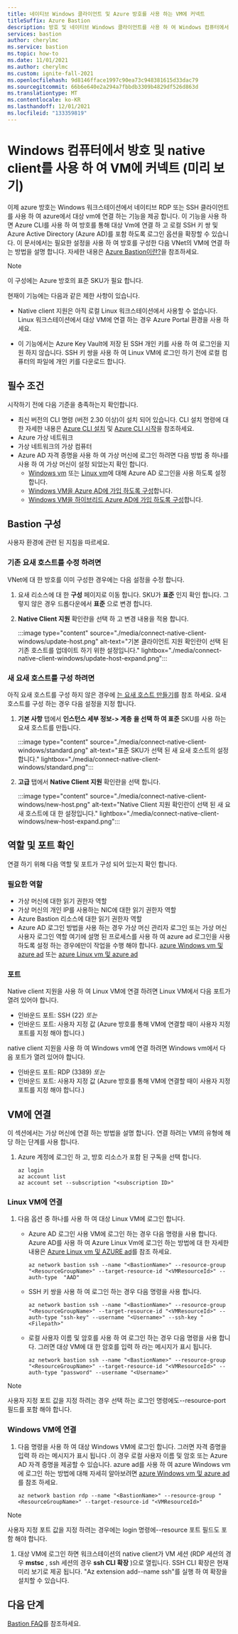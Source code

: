 ```yaml
---
title: 네이티브 Windows 클라이언트 및 Azure 방호를 사용 하는 VM에 커넥트
titleSuffix: Azure Bastion
description: 방호 및 네이티브 Windows 클라이언트를 사용 하 여 Windows 컴퓨터에서 VM에 연결 하는 방법을 알아봅니다.
services: bastion
author: cherylmc
ms.service: bastion
ms.topic: how-to
ms.date: 11/01/2021
ms.author: cherylmc
ms.custom: ignite-fall-2021
ms.openlocfilehash: 9d8146fface1997c90ea73c948381615d33dac79
ms.sourcegitcommit: 66b6e640e2a294a7fbbdb3309b4829df526d863d
ms.translationtype: MT
ms.contentlocale: ko-KR
ms.lasthandoff: 12/01/2021
ms.locfileid: "133359819"
---
```

# <a name="connect-to-a-vm-using-bastion-and-the-native-client-on-your-windows-computer-preview"></a>Windows 컴퓨터에서 방호 및 native client를 사용 하 여 VM에 커넥트 (미리 보기)

이제 azure 방호는 Windows 워크스테이션에서 네이티브 RDP 또는 SSH 클라이언트를 사용 하 여 azure에서 대상 vm에 연결 하는 기능을 제공 합니다. 이 기능을 사용 하면 Azure CLI를 사용 하 여 방호를 통해 대상 Vm에 연결 하 고 로컬 SSH 키 쌍 및 Azure Active Directory (Azure AD)를 포함 하도록 로그인 옵션을 확장할 수 있습니다. 이 문서에서는 필요한 설정을 사용 하 여 방호를 구성한 다음 VNet의 VM에 연결 하는 방법을 설명 합니다. 자세한 내용은 [Azure Bastion이란?](bastion-overview.md)을 참조하세요.

> [!NOTE]
> 이 구성에는 Azure 방호의 표준 SKU가 필요 합니다.
>

현재이 기능에는 다음과 같은 제한 사항이 있습니다.

* Native client 지원은 아직 로컬 Linux 워크스테이션에서 사용할 수 없습니다. Linux 워크스테이션에서 대상 VM에 연결 하는 경우 Azure Portal 환경을 사용 하세요.

* 이 기능에서는 Azure Key Vault에 저장 된 SSH 개인 키를 사용 하 여 로그인을 지원 하지 않습니다. SSH 키 쌍을 사용 하 여 Linux VM에 로그인 하기 전에 로컬 컴퓨터의 파일에 개인 키를 다운로드 합니다.

## <a name="prerequisites"></a><a name="prereq"></a>필수 조건

시작하기 전에 다음 기준을 충족하는지 확인합니다.

* 최신 버전의 CLI 명령 (버전 2.30 이상)이 설치 되어 있습니다. CLI 설치 명령에 대한 자세한 내용은 [Azure CLI 설치](/cli/azure/install-azure-cli) 및 [Azure CLI 시작](/cli/azure/get-started-with-azure-cli)을 참조하세요.
* Azure 가상 네트워크
* 가상 네트워크의 가상 컴퓨터
* Azure AD 자격 증명을 사용 하 여 가상 머신에 로그인 하려면 다음 방법 중 하나를 사용 하 여 가상 머신이 설정 되었는지 확인 합니다.
    * [Windows vm](../active-directory/devices/howto-vm-sign-in-azure-ad-windows.md) 또는 [Linux vm](../active-directory/devices/howto-vm-sign-in-azure-ad-linux.md)에 대해 Azure AD 로그인을 사용 하도록 설정 합니다.
    * [Windows VM을 Azure AD에 가입 하도록 구성](../active-directory/devices/concept-azure-ad-join.md)합니다.
    * [Windows VM을 하이브리드 Azure AD에 가입 하도록 구성](../active-directory/devices/concept-azure-ad-join-hybrid.md)합니다.

## <a name="configure-bastion"></a>Bastion 구성

사용자 환경에 관련 된 지침을 따르세요.

### <a name="to-modify-an-existing-bastion-host"></a>기존 요새 호스트를 수정 하려면

VNet에 대 한 방호를 이미 구성한 경우에는 다음 설정을 수정 합니다.

1. 요새 리소스에 대 한 **구성** 페이지로 이동 합니다. SKU가 **표준** 인지 확인 합니다. 그렇지 않은 경우 드롭다운에서 **표준** 으로 변경 합니다.
1. **Native Client 지원** 확인란을 선택 하 고 변경 내용을 적용 합니다.

    :::image type="content" source="./media/connect-native-client-windows/update-host.png" alt-text="기본 클라이언트 지원 확인란이 선택 된 기존 호스트를 업데이트 하기 위한 설정입니다." lightbox="./media/connect-native-client-windows/update-host-expand.png":::

### <a name="to-configure-a-new-bastion-host"></a>새 요새 호스트를 구성 하려면

아직 요새 호스트를 구성 하지 않은 경우에 [는 요새 호스트 만들기](tutorial-create-host-portal.md#createhost)를 참조 하세요. 요새 호스트를 구성 하는 경우 다음 설정을 지정 합니다.

1. **기본 사항** 탭에서 **인스턴스 세부 정보-> 계층** **을 선택 하 여 표준** SKU를 사용 하는 요새 호스트를 만듭니다.

   :::image type="content" source="./media/connect-native-client-windows/standard.png" alt-text="표준 SKU가 선택 된 새 요새 호스트의 설정 합니다." lightbox="./media/connect-native-client-windows/standard.png":::
1. **고급** 탭에서 **Native Client 지원** 확인란을 선택 합니다.

   :::image type="content" source="./media/connect-native-client-windows/new-host.png" alt-text="Native Client 지원 확인란이 선택 된 새 요새 호스트에 대 한 설정입니다." lightbox="./media/connect-native-client-windows/new-host-expand.png":::

## <a name="verify-roles-and-ports"></a>역할 및 포트 확인

연결 하기 위해 다음 역할 및 포트가 구성 되어 있는지 확인 합니다.

### <a name="required-roles"></a>필요한 역할

* 가상 머신에 대한 읽기 권한자 역할
* 가상 머신의 개인 IP를 사용하는 NIC에 대한 읽기 권한자 역할
* Azure Bastion 리소스에 대한 읽기 권한자 역할
* Azure AD 로그인 방법을 사용 하는 경우 가상 머신 관리자 로그인 또는 가상 머신 사용자 로그인 역할 여기에 설명 된 프로세스를 사용 하 여 azure ad 로그인을 사용 하도록 설정 하는 경우에만이 작업을 수행 해야 합니다. [azure Windows vm 및 azure ad](../active-directory/devices/howto-vm-sign-in-azure-ad-windows.md) 또는 [azure Linux vm 및 azure ad](../active-directory/devices/howto-vm-sign-in-azure-ad-linux.md)

### <a name="ports"></a>포트

Native client 지원을 사용 하 여 Linux VM에 연결 하려면 Linux VM에서 다음 포트가 열려 있어야 합니다.

* 인바운드 포트: SSH (22) *또는*
* 인바운드 포트: 사용자 지정 값 (Azure 방호를 통해 VM에 연결할 때이 사용자 지정 포트를 지정 해야 합니다.)

native client 지원을 사용 하 여 Windows vm에 연결 하려면 Windows vm에서 다음 포트가 열려 있어야 합니다.

* 인바운드 포트: RDP (3389) *또는*
* 인바운드 포트: 사용자 지정 값 (Azure 방호를 통해 VM에 연결할 때이 사용자 지정 포트를 지정 해야 합니다.)

## <a name="connect-to-a-vm"></a><a name="connect"></a>VM에 연결

이 섹션에서는 가상 머신에 연결 하는 방법을 설명 합니다. 연결 하려는 VM의 유형에 해당 하는 단계를 사용 합니다.

1. Azure 계정에 로그인 하 고, 방호 리소스가 포함 된 구독을 선택 합니다.

   ```azurecli-interactive
   az login
   az account list
   az account set --subscription "<subscription ID>"
   ```

### <a name="connect-to-a-linux-vm"></a>Linux VM에 연결

1. 다음 옵션 중 하나를 사용 하 여 대상 Linux VM에 로그인 합니다.

   * Azure AD 로그인 사용 VM에 로그인 하는 경우 다음 명령을 사용 합니다. Azure AD를 사용 하 여 Azure Linux Vm에 로그인 하는 방법에 대 한 자세한 내용은 [Azure Linux vm 및 AZURE ad](../active-directory/devices/howto-vm-sign-in-azure-ad-linux.md)를 참조 하세요.

     ```azurecli-interactive
     az network bastion ssh --name "<BastionName>" --resource-group "<ResourceGroupName>" --target-resource-id "<VMResourceId>" --auth-type  "AAD"
     ```

   * SSH 키 쌍을 사용 하 여 로그인 하는 경우 다음 명령을 사용 합니다.

      ```azurecli-interactive
      az network bastion ssh --name "<BastionName>" --resource-group "<ResourceGroupName>" --target-resource-id "<VMResourceId>" --auth-type "ssh-key" --username "<Username>" --ssh-key "<Filepath>"
      ```
   
   * 로컬 사용자 이름 및 암호를 사용 하 여 로그인 하는 경우 다음 명령을 사용 합니다. 그러면 대상 VM에 대 한 암호를 입력 하 라는 메시지가 표시 됩니다.

      ```azurecli-interactive
      az network bastion ssh --name "<BastionName>" --resource-group "<ResourceGroupName>" --target-resource-id "<VMResourceId>" --auth-type "password" --username "<Username>"
      ```
> [!NOTE]
> 사용자 지정 포트 값을 지정 하려는 경우 선택 하는 로그인 명령에도--resource-port 필드를 포함 해야 합니다.
>

### <a name="connect-to-a-windows-vm"></a>Windows VM에 연결

1. 다음 명령을 사용 하 여 대상 Windows VM에 로그인 합니다. 그러면 자격 증명을 입력 하 라는 메시지가 표시 됩니다 .이 경우 로컬 사용자 이름 및 암호 또는 Azure AD 자격 증명을 제공할 수 있습니다. azure ad를 사용 하 여 azure Windows vm에 로그인 하는 방법에 대해 자세히 알아보려면 [azure Windows vm 및 azure ad](../active-directory/devices/howto-vm-sign-in-azure-ad-windows.md)를 참조 하세요.

      ```azurecli-interactive
      az network bastion rdp --name "<BastionName>" --resource-group "<ResourceGroupName>" --target-resource-id "<VMResourceId>"
      ```
> [!NOTE]
> 사용자 지정 포트 값을 지정 하려는 경우에는 login 명령에--resource 포트 필드도 포함 해야 합니다.
>

1. 대상 VM에 로그인 하면 워크스테이션의 native client가 VM 세션 (RDP 세션의 경우 **mstsc** , ssh 세션의 경우 **ssh CLI 확장** )으로 열립니다.  SSH CLI 확장은 현재 미리 보기로 제공 됩니다.  "Az extension add--name ssh"를 실행 하 여 확장을 설치할 수 있습니다.

## <a name="next-steps"></a>다음 단계

[Bastion FAQ](bastion-faq.md)를 참조하세요.
